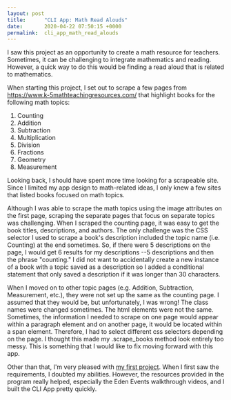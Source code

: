 ```yaml
---
layout: post
title:      "CLI App: Math Read Alouds"
date:       2020-04-22 07:50:15 +0000
permalink:  cli_app_math_read_alouds
---
```



I saw this project as an opportunity to create a math resource for teachers. Sometimes, it can be challenging to integrate mathematics and reading. However, a quick way to do this would be finding a read aloud that is related to mathematics. 

When starting this project, I set out to scrape a few pages from https://www.k-5mathteachingresources.com/  that highlight books for the following math topics: 
1. Counting
2. Addition
3. Subtraction
4. Multiplication
5. Division
6. Fractions
7. Geometry
8. Measurement

Looking back, I should have spent more time looking for a scrapeable site. Since I limited my app design to math-related ideas, I only knew a few sites that listed books focused on math topics. 

Although I was able to scrape the math topics using the image attributes on the first page, scraping the separate pages that focus on separate topics was challenging. When I scraped the counting page, it was easy to get the book titles, descriptions, and authors. The only challenge was the CSS selector I used to scrape a book's description included the topic name (i.e. Counting) at the end sometimes. So, if there were 5 descriptions on the page, I would get 6 results for my descriptions --5 descriptions and then the phrase "counting." I did not want to accidentally create a new instance of a book with a topic saved as a description so I added a conditional statement that only saved a description if it was longer than 30 characters. 

When I moved on to other topic pages (e.g. Addition, Subtraction, Measurement, etc.), they were not set up the same as the counting page. I assumed that they would be, but unfortunately, I was wrong! The class names were changed sometimes. The html elements were not the same. Sometimes, the information I needed to scrape on one page would appear within a paragraph element and on another page, it would be located within a span element. Therefore, I had to select different css selectors depending on the page. I thought this made my .scrape_books method look entirely too messy. This is something that I would like to fix moving forward with this app. 

Other than that, I'm very pleased with [my first project](https://github.com/keelsk/math_read_alouds). When I first saw the requirements, I doubted my abilities. However, the resources provided in the program really helped, especially the Eden Events walkthrough videos, and I built the CLI App pretty quickly. 
